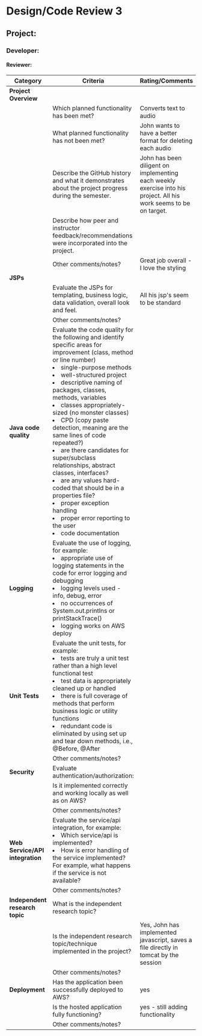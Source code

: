 # Design/Code Review 3

## Project:

### Developer:

#### Reviewer:

|Category|Criteria|Rating/Comments|
|--------|---------|---------------|
|**Project Overview**|| |
||Which planned functionality has been met? |Converts text to audio |
|| What planned functionality has not been met? |John wants to have a better format for deleting each audio|
||Describe the GitHub history and what it demonstrates about the project progress during the semester.|John has been diligent on implementing each weekly exercise into his project. All his work seems to be on target.|
||Describe how peer and instructor feedback/recommendations were incorporated into the project.| |
||Other comments/notes?|Great job overall - I love the styling |
|**JSPs**|| |
||Evaluate the JSPs for templating, business logic, data validation, overall look and feel.|All his jsp's seem to be standard |
||Other comments/notes?| |
|**Java code quality**|Evaluate the code quality for the following and identify specific areas for improvement (class, method or line number) <li>single-purpose methods <li>well-structured project <li>descriptive naming of packages, classes, methods, variables <li>classes appropriately-sized  (no monster classes) <li> CPD (copy paste detection, meaning are the same lines of code repeated?) <li>are there candidates for super/subclass relationships, abstract classes, interfaces? <li>are any values hard-coded that should be in a properties file? <li>proper exception handling <li>proper error reporting to the user <li> code documentation ||Other comments/notes?| |
|**Logging**|Evaluate the use of logging, for example:<li>appropriate use of logging statements in the code for error logging and debugging <li>logging levels used - info, debug, error <li> no occurrences of  System.out.printlns or printStackTrace() <li> logging works on AWS deploy||Other comments/notes?| |
|**Unit Tests**|Evaluate the unit tests, for example: <li>tests are truly a unit test rather than a high level functional test <li>test data is appropriately cleaned up or handled <li> there is full coverage of methods that perform business logic or utility functions <li>redundant code is eliminated by using set up and tear down methods, i.e., @Before, @After
||Other comments/notes?| |
|**Security**|Evaluate authentication/authorization:| |
||Is it implemented correctly and working locally as well as on AWS?
||Other comments/notes?| |
|**Web Service/API integration**|Evaluate the service/api integration, for example: <li> Which service/api is implemented? <li>How is  error handling of the service implemented? For example, what happens if the service is not available?||
||Other comments/notes?| |
|**Independent research topic**| What is the independent research topic?| |
||Is the independent research topic/technique implemented in the project?|Yes, John has implemented javascript, saves a file directly in tomcat by the session |
||Other comments/notes?| |
|**Deployment**| Has the application been successfully deployed to AWS?|yes |
||Is the hosted application fully functioning?|yes - still adding functionality |
||Other comments/notes?| |
  
  
  











